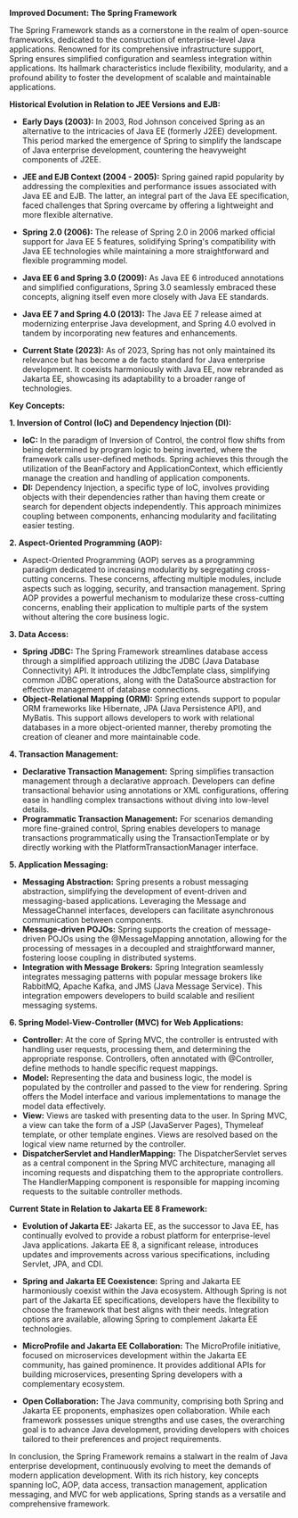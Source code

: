**Improved Document: The Spring Framework**

The Spring Framework stands as a cornerstone in the realm of open-source frameworks, dedicated to the construction of enterprise-level Java applications. Renowned for its comprehensive infrastructure support, Spring ensures simplified configuration and seamless integration within applications. Its hallmark characteristics include flexibility, modularity, and a profound ability to foster the development of scalable and maintainable applications.

**Historical Evolution in Relation to JEE Versions and EJB:**
- **Early Days (2003):** In 2003, Rod Johnson conceived Spring as an alternative to the intricacies of Java EE (formerly J2EE) development. This period marked the emergence of Spring to simplify the landscape of Java enterprise development, countering the heavyweight components of J2EE.

- **JEE and EJB Context (2004 - 2005):** Spring gained rapid popularity by addressing the complexities and performance issues associated with Java EE and EJB. The latter, an integral part of the Java EE specification, faced challenges that Spring overcame by offering a lightweight and more flexible alternative.

- **Spring 2.0 (2006):** The release of Spring 2.0 in 2006 marked official support for Java EE 5 features, solidifying Spring's compatibility with Java EE technologies while maintaining a more straightforward and flexible programming model.

- **Java EE 6 and Spring 3.0 (2009):** As Java EE 6 introduced annotations and simplified configurations, Spring 3.0 seamlessly embraced these concepts, aligning itself even more closely with Java EE standards.

- **Java EE 7 and Spring 4.0 (2013):** The Java EE 7 release aimed at modernizing enterprise Java development, and Spring 4.0 evolved in tandem by incorporating new features and enhancements.

- **Current State (2023):** As of 2023, Spring has not only maintained its relevance but has become a de facto standard for Java enterprise development. It coexists harmoniously with Java EE, now rebranded as Jakarta EE, showcasing its adaptability to a broader range of technologies.

**Key Concepts:**

**1. Inversion of Control (IoC) and Dependency Injection (DI):**
   - **IoC:** In the paradigm of Inversion of Control, the control flow shifts from being determined by program logic to being inverted, where the framework calls user-defined methods. Spring achieves this through the utilization of the BeanFactory and ApplicationContext, which efficiently manage the creation and handling of application components.
   - **DI:** Dependency Injection, a specific type of IoC, involves providing objects with their dependencies rather than having them create or search for dependent objects independently. This approach minimizes coupling between components, enhancing modularity and facilitating easier testing.

**2. Aspect-Oriented Programming (AOP):**
   - Aspect-Oriented Programming (AOP) serves as a programming paradigm dedicated to increasing modularity by segregating cross-cutting concerns. These concerns, affecting multiple modules, include aspects such as logging, security, and transaction management. Spring AOP provides a powerful mechanism to modularize these cross-cutting concerns, enabling their application to multiple parts of the system without altering the core business logic.

**3. Data Access:**
   - **Spring JDBC:** The Spring Framework streamlines database access through a simplified approach utilizing the JDBC (Java Database Connectivity) API. It introduces the JdbcTemplate class, simplifying common JDBC operations, along with the DataSource abstraction for effective management of database connections.
   - **Object-Relational Mapping (ORM):** Spring extends support to popular ORM frameworks like Hibernate, JPA (Java Persistence API), and MyBatis. This support allows developers to work with relational databases in a more object-oriented manner, thereby promoting the creation of cleaner and more maintainable code.

**4. Transaction Management:**
   - **Declarative Transaction Management:** Spring simplifies transaction management through a declarative approach. Developers can define transactional behavior using annotations or XML configurations, offering ease in handling complex transactions without diving into low-level details.
   - **Programmatic Transaction Management:** For scenarios demanding more fine-grained control, Spring enables developers to manage transactions programmatically using the TransactionTemplate or by directly working with the PlatformTransactionManager interface.

**5. Application Messaging:**
   - **Messaging Abstraction:** Spring presents a robust messaging abstraction, simplifying the development of event-driven and messaging-based applications. Leveraging the Message and MessageChannel interfaces, developers can facilitate asynchronous communication between components.
   - **Message-driven POJOs:** Spring supports the creation of message-driven POJOs using the @MessageMapping annotation, allowing for the processing of messages in a decoupled and straightforward manner, fostering loose coupling in distributed systems.
   - **Integration with Message Brokers:** Spring Integration seamlessly integrates messaging patterns with popular message brokers like RabbitMQ, Apache Kafka, and JMS (Java Message Service). This integration empowers developers to build scalable and resilient messaging systems.

**6. Spring Model-View-Controller (MVC) for Web Applications:**
   - **Controller:** At the core of Spring MVC, the controller is entrusted with handling user requests, processing them, and determining the appropriate response. Controllers, often annotated with @Controller, define methods to handle specific request mappings.
   - **Model:** Representing the data and business logic, the model is populated by the controller and passed to the view for rendering. Spring offers the Model interface and various implementations to manage the model data effectively.
   - **View:** Views are tasked with presenting data to the user. In Spring MVC, a view can take the form of a JSP (JavaServer Pages), Thymeleaf template, or other template engines. Views are resolved based on the logical view name returned by the controller.
   - **DispatcherServlet and HandlerMapping:** The DispatcherServlet serves as a central component in the Spring MVC architecture, managing all incoming requests and dispatching them to the appropriate controllers. The HandlerMapping component is responsible for mapping incoming requests to the suitable controller methods.

**Current State in Relation to Jakarta EE 8 Framework:**
   - **Evolution of Jakarta EE:** Jakarta EE, as the successor to Java EE, has continually evolved to provide a robust platform for enterprise-level Java applications. Jakarta EE 8, a significant release, introduces updates and improvements across various specifications, including Servlet, JPA, and CDI.
   - **Spring and Jakarta EE Coexistence:** Spring and Jakarta EE harmoniously coexist within the Java ecosystem. Although Spring is not part of the Jakarta EE specifications, developers have the flexibility to choose the framework that best aligns with their needs. Integration options are available, allowing Spring to complement Jakarta EE technologies.

   - **MicroProfile and Jakarta EE Collaboration:** The MicroProfile initiative, focused on microservices development within the Jakarta EE community, has gained prominence. It provides additional APIs for building microservices, presenting Spring developers with a complementary ecosystem.

   - **Open Collaboration:** The Java community, comprising both Spring and Jakarta EE proponents, emphasizes open collaboration. While each framework possesses unique strengths and use cases, the overarching goal is to advance Java development, providing developers with choices tailored to their preferences and project requirements.

In conclusion, the Spring Framework remains a stalwart in the realm of Java enterprise development, continuously evolving to meet the demands of modern application development. With its rich history, key concepts spanning IoC, AOP, data access, transaction management, application messaging, and MVC for web applications, Spring stands as a versatile and comprehensive framework.







